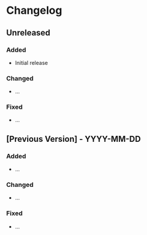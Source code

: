 # Changelog

## Unreleased

### Added
* Initial release

### Changed
* ...

### Fixed
* ...

## [Previous Version] - YYYY-MM-DD

### Added
* ...

### Changed
* ...

### Fixed
* ...
